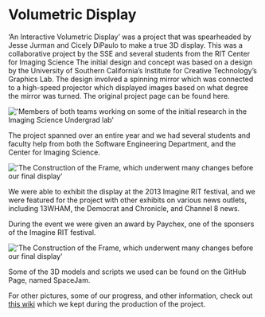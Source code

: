 # Volumetric Display

‘An Interactive Volumetric Display’ was a project that was spearheaded by Jesse Jurman and Cicely DiPaulo to make a true 3D display. This was a collaborative project by the SSE and several students from the RIT Center for Imaging Science The initial design and concept was based on a design by the University of Southern California’s Institute for Creative Technology’s Graphics Lab. The design involved a spinning mirror which was connected to a high-speed projector which displayed images based on what degree the mirror was turned. The original project page can be found here.

!['Members of both teams working on some of the initial research in the Imaging Science Undergrad lab'](https://cloud.githubusercontent.com/assets/326557/13932494/9d793f90-ef7e-11e5-9762-ee440d2eda74.jpg)


The project spanned over an entire year and we had several students and faculty help from both the Software Engineering Department, and the Center for Imaging Science.

!['The Construction of the Frame, which underwent many changes before our final display'](https://cloud.githubusercontent.com/assets/326557/13932495/9d81a464-ef7e-11e5-8cec-97e8f47feaa8.jpg)

We were able to exhibit the display at the 2013 Imagine RIT festival, and we were featured for the project with other exhibits on various news outlets, including 13WHAM, the Democrat and Chronicle, and Channel 8 news.

During the event we were given an award by Paychex, one of the sponsers of the Imagine RIT festival.

!['The Construction of the Frame, which underwent many changes before our final display'](https://cloud.githubusercontent.com/assets/326557/13932496/9d81d7e0-ef7e-11e5-9b73-0512a15c5242.jpg)

Some of the 3D models and scripts we used can be found on the GitHub Page, named SpaceJam.

For other pictures, some of our progress, and other information, check out [this wiki](https://wiki.rit.edu/display/volumetricdisplay/Picture+Diary) which we kept during the production of the project.
